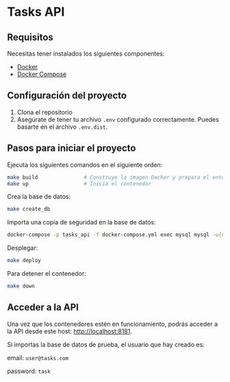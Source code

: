 
# Tasks API

## Requisitos

Necesitas tener instalados los siguientes componentes:

- [Docker](https://www.docker.com/get-started)
- [Docker Compose](https://docs.docker.com/compose/install/)

## Configuración del proyecto

1. Clona el repositorio
2. Asegúrate de tener tu archivo `.env` configurado correctamente. Puedes basarte en el archivo `.env.dist`.

## Pasos para iniciar el proyecto

Ejecuta los siguientes comandos en el siguiente orden:

```bash
make build               # Construye la imagen Docker y prepara el entorno
make up                  # Inicia el contenedor
```

Crea la base de datos:

```bash
make create_db
```

Importa una copia de seguridad en la base de datos:

```bash
docker-compose -p tasks_api -f docker-compose.yml exec mysql mysql -u{user_name} -p{user_password} {db_name} > {backup_filename}.sql
```

Desplegar:

```bash
make deploy
```

Para detener el contenedor:
  ```bash
  make down
  ```

## Acceder a la API

Una vez que los contenedores estén en funcionamiento, podrás acceder a la API desde este host: [http://localhost:8181](http://localhost:8181).

Si importas la base de datos de prueba, el usuario que hay creado es:

email: ``user@tasks.com``

password: ``task``



